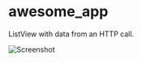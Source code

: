 # awesome_app

ListView with data from an HTTP call. 

![Screenshot](https://user-images.githubusercontent.com/19534452/96373324-15835200-116c-11eb-80a7-7f98179a8614.png)